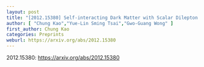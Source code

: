 ```yaml
---
layout: post
title: "[2012.15380] Self-interacting Dark Matter with Scalar Dilepton Mediator"
author: [ "Chung Kao","Yue-Lin Sming Tsai","Gwo-Guang Wong" ]
first_author: Chung Kao
categories: Preprints
weburl: https://arxiv.org/abs/2012.15380
---
```


2012.15380: https://arxiv.org/abs/2012.15380
